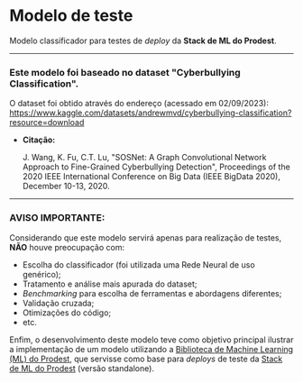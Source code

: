 # Modelo de teste

Modelo classificador para testes de *deploy* da **Stack de ML do Prodest**.

---


### Este modelo foi baseado no dataset "Cyberbullying Classification".
O dataset foi obtido através do endereço (acessado em 02/09/2023): https://www.kaggle.com/datasets/andrewmvd/cyberbullying-classification?resource=download

- **Citação:**

    J. Wang, K. Fu, C.T. Lu, "SOSNet: A Graph Convolutional Network Approach to Fine-Grained Cyberbullying Detection", Proceedings of the 2020 IEEE International Conference on Big Data (IEEE BigData 2020), December 10-13, 2020.

---
### AVISO IMPORTANTE: 
Considerando que este modelo servirá apenas para realização de testes, **NÃO** houve preocupação com:

- Escolha do classificador (foi utilizada uma Rede Neural de uso genérico);
- Tratamento e análise mais apurada do dataset;
- *Benchmarking* para escolha de ferramentas e abordagens diferentes;
- Validação cruzada;
- Otimizações do código;
- etc.

Enfim, o desenvolvimento deste modelo teve como objetivo principal ilustrar a implementação de um modelo 
utilizando a [Biblioteca de Machine Learning (ML) do Prodest](https://github.com/prodest/mllibprodest), que servisse como
base para *deploys* de teste da [Stack de ML do Prodest](https://github.com/prodest/prodest-ml-stack) (versão standalone).